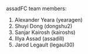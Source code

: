 assadFC team members:

1. Alexander Yeara (yearagen)
2. Shuyi Dong (dongshu2)
3. Sanjar Kairosh (kairoshs)
4. Illya Assad (assadill)
5. Jarod Legault (legaul30)
